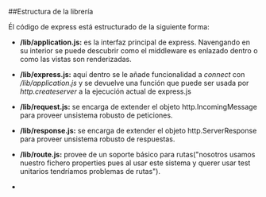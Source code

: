 ##Estructura de la librería

Él código de express está estructurado de la siguiente forma:

* **/lib/application.js:** es la interfaz principal de express. Navengando en su interior se puede descubrir como el middleware es enlazado dentro o como las vistas son renderizadas.

* **/lib/express.js:** aquí dentro se le añade funcionalidad a *connect* con */lib/application.js* y se devuelve una función que puede ser usada por *http.createserver* a la ejecución actual de express.js

* **/lib/request.js:** se encarga de extender el objeto http.IncomingMessage para proveer unsistema robusto de peticiones.


* **/lib/response.js:** se encarga de extender el objeto http.ServerResponse para proveer unsistema robusto de respuestas.

* **/lib/route.js:** provee de un soporte básico para rutas("nosotros usamos nuestro fichero properties pues al usar este sistema y querer usar test unitarios tendríamos problemas de rutas").
*